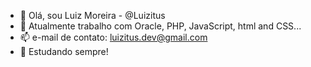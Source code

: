 - 👋 Olá, sou Luiz Moreira - @Luizitus
- 🌱 Atualmente trabalho com Oracle, PHP, JavaScript, html and CSS...
- 📫 e-mail de contato: luizitus.dev@gmail.com
- 📖 Estudando sempre!

